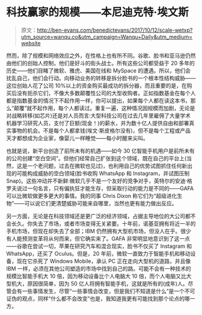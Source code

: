 # 科技赢家的规模——本尼迪克特·埃文斯

> 原文：<http://ben-evans.com/benedictevans/2017/10/12/scale-wetxp?utm_source=wanqu.co&utm_campaign=Wanqu+Daily&utm_medium=website>

然而，除了规模和网络效应之外，在性格上也有所不同。谷歌、脸书和亚马逊仍然由他们的创始人控制，他们是好斗的街头战士。所有这些公司都受益于 20 多年的历史——他们目睹了微软、雅虎、美国在线和 MySpace 的遭遇。所以，他们会扰乱自己，他们会行动。向移动业务的转移是拆分脸书的一个根本性结构威胁——这位创始人花了公司 10%以上的资金购买最成功的拆分器，而且重要的是，在购买后没有扼杀它们，不像大多数颠覆性公司的大型收购者。正如指数基金在每个人都是指数基金的情况下不起作用一样，你可以提出，如果每个人都在读这本书，那么“颠覆”就不起作用，每个人都读过。重复一遍，这种情况因规模而加剧，无论是对战略转移(如芯片)还是对人员而言:大型科技公司在过去几年里雇佣了大量学术机器学习研究人员，支付了巨额(现金！)的薪水，并为数十亿人提供自由和部署真实事物的机会。不是每个人都拿钱(埃文·斯皮格尔没有)，但不是每个工程或产品天才都想成为企业家，像婴儿一样睡觉——每小时醒来尖叫。

也就是说，新平台创造了前所未有的机遇——如今 30 亿智能手机用户是前所未有的公司创建“空白空间”。但他们经常自己扩张到这个领域，既在自己的平台上(当然，这是一个老问题，过去在微软也见过)，也利用自己的优势试图抓住任何新出现的可能构成威胁的空白领域(脸书收购 WhatsApp 和 Instagram，并试图压制 Snap)。这些冲动并不新鲜:微软几乎不是一个友好的竞争对手，英特尔的安迪·格罗夫说过一句名言，只有偏执狂才能生存，但采取行动的能力是不同的——GAFA 可以比微软做更多更大的事情。我的同事 Chris Dixon 称它们为“超级进化生物”——可以说它们更清楚威胁可能来自哪里，当然也更有能力做出反应。

另一方面，无论是在科技领域还是更广泛的经济领域，占据主导地位的大公司都不会长久。你失去了市场，或者市场变得无关紧要。十年前，诺基亚拥有将近一半的手机市场，但现在却失去了全部；IBM 仍然拥有大型机市场，但没人在乎。很少有人能预测变革将从何而来，但它确实来了。GAFA 非常明显地意识到了这一点——谷歌在尝试一切，苹果在研究汽车和混合现实，脸书不仅买了 Instagram 和 WhatsApp，还买了 Oculus。但是，20 年前，微软一直致力于智能手机和移动设备，现在它杀死了 Windows Mobile，承认 PC 正在走向大型机的道路，并且像 IBM 一样，必须在其他公司塑造的市场中找到自己的路。可能不会有一种技术的规模比智能手机大 10 倍，因为移动设备比个人电脑大 10 倍，而个人电脑又比大型机大，原因很简单，因为 50 亿人将拥有智能手机，这就是所有的(成年)人。尽管会有一些事情发生，尽管“一些事情会改变，但是我们不知道是什么”是一个不可证伪的观点，同样“什么都不会改变”也是，我知道我更有可能找到那个论点的哪一方。